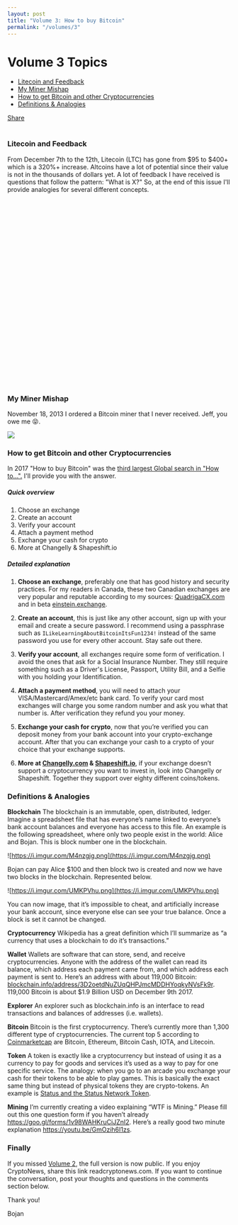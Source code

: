 ```yaml
---
layout: post
title: "Volume 3: How to buy Bitcoin"
permalink: "/volumes/3"
---
```


# Volume 3 Topics
- [Litecoin and Feedback](#litecoin)
- [My Miner Mishap](#miner_mishap)
- [How to get Bitcoin and other Cryptocurrencies](#get_bitcoin)
- [Definitions & Analogies](#definitions)

<div class="fb-share-button" data-href="https://readcryptonews.com" data-layout="button" data-size="large" data-mobile-iframe="true"><a class="fb-xfbml-parse-ignore" target="\_blank" href="https://www.facebook.com/sharer/sharer.php?u=https%3A%2F%2Freadcryptonews.com%2F&amp;src=sdkpreparse">Share</a></div>
<br />

### <a name="litecoin">Litecoin and Feedback</a>
From December 7th to the 12th, Litecoin (LTC) has gone from $95 to $400+ which is a 320%+ increase. Altcoins have a lot of potential since their value is not in the thousands of dollars yet. A lot of feedback I have received is questions that follow the pattern: "What is X?" So, at the end of this issue I'll provide analogies for several different concepts.

<div style="height: 400px;">
    <script type="text/javascript" src="https://s3.tradingview.com/tv.js"></script>
    <script type="text/javascript">
        new TradingView.widget({
            "autosize": true,
            "symbol": "COINBASE:LTCUSD",
            "interval": "D",
            "timezone": "Etc/UTC",
            "theme": "Light",
            "style": "1",
            "locale": "en",
            "toolbar_bg": "#f1f3f6",
            "enable_publishing": false,
            "allow_symbol_change": true,
            "hideideas": true
        });
    </script>
</div><br />

### <a name="miner_mishap">My Miner Mishap</a>
November 18, 2013 I ordered a Bitcoin miner that I never received. Jeff, you owe me 😝.

![](https://i.imgur.com/WnHNhOs.gif)

### <a name="get_bitcoin">How to get Bitcoin and other Cryptocurrencies</a>
In 2017 "How to buy Bitcoin" was the <a href="https://g.co/trends/bhCXt" target="\_blank">third largest Global search in "How to...".</a> I'll provide you with the answer.

##### Quick overview
1. Choose an exchange
2. Create an account
3. Verify your account
4. Attach a payment method
5. Exchange your cash for crypto
6. More at Changelly & Shapeshift.io

##### Detailed explanation

1. **Choose an exchange**, preferably one that has good history and security practices. For my readers in Canada, these two Canadian exchanges are very popular and reputable according to my sources: <a href="https://QuadrigaCX.com" target="\_blank">QuadrigaCX.com</a> and in beta <a href="https://einstein.exchange" target="\_blank">einstein.exchange</a>.

2. **Create an account**, this is just like any other account, sign up with your email and create a secure password. I recommend using a passphrase such as `ILikeLearningAboutBitcoinItsFun1234!` instead of the same password you use for every other account. Stay safe out there.

3. **Verify your account**, all exchanges require some form of verification. I avoid the ones that ask for a Social Insurance Number. They still require something such as a Driver's License, Passport, Utility Bill, and a Selfie with you holding your Identification.

4. **Attach a payment method**, you will need to attach your VISA/Mastercard/Amex/etc bank card. To verify your card most exchanges will charge you some random number and ask you what that number is. After verification they refund you your money.

5. **Exchange your cash for crypto**, now that you’re verified you can deposit money from your bank account into your crypto-exchange account. After that you can exchange your cash to a crypto of your choice that your exchange supports.

6. **More at <a href="https://changelly.com/" target="\_blank">Changelly.com</a> & <a href="https://shapeshift.io" target="\_blank">Shapeshift.io</a>**, if your exchange doesn’t support a cryptocurrency you want to invest in, look into Changelly or Shapeshift. Together they support over eighty different coins/tokens.

### <a name="definitions">Definitions & Analogies</a>

**Blockchain**
The blockchain is an immutable, open, distributed, ledger. Imagine a spreadsheet file that has everyone’s name linked to everyone’s bank account balances and everyone has access to this file. An example is the following spreadsheet, where only two people exist in the world: Alice and Bojan. This is block number one in the blockchain.

![https://i.imgur.com/M4nzgjg.png](https://i.imgur.com/M4nzgjg.png)

Bojan can pay Alice $100 and then block two is created and now we have two blocks in the blockchain. Represented below.

![https://i.imgur.com/UMKPVhu.png](https://i.imgur.com/UMKPVhu.png)

You can now image, that it’s impossible to cheat, and artificially increase your bank account, since everyone else can see your true balance. Once a block is set it cannot be changed.

**Cryptocurrency**
Wikipedia has a great definition which I’ll summarize as “a currency that uses a blockchain to do it’s transactions.”

**Wallet**
Wallets are software that can store, send, and receive cryptocurrencies. Anyone with the address of the wallet can read its balance, which address each payment came from, and which address each payment is sent to. Here’s an address with about 119,000 Bitcoin: <a href="https://blockchain.info/address/3D2oetdNuZUqQHPJmcMDDHYoqkyNVsFk9r" target="\_blank">blockchain.info/address/3D2oetdNuZUqQHPJmcMDDHYoqkyNVsFk9r</a>. 119,000 Bitcoin is about $1.9 Billion USD on December 9th 2017.

**Explorer**
An explorer such as blockchain.info is an interface to read transactions and balances of addresses (i.e. wallets).

**Bitcoin**
Bitcoin is the first cryptocurrency. There’s currently more than 1,300 different type of cryptocurrencies. The current top 5 according to <a href="https://coinmarketcap.com/" target="\_blank">Coinmarketcap</a> are Bitcoin, Ethereum, Bitcoin Cash, IOTA, and Litecoin.

**Token**
A token is exactly like a cryptocurrency but instead of using it as a currency to pay for goods and services it’s used as a way to pay for one specific service. The analogy: when you go to an arcade you exchange your cash for their tokens to be able to play games. This is basically the exact same thing but instead of physical tokens they are crypto-tokens. An example is <a href="https://status.im/" target="\_blank">Status and the Status Network Token</a>.

**Mining**
I’m currently creating a video explaining “WTF is Mining.” Please fill out this one question form if you haven’t already <a href="https://goo.gl/forms/1v98WAHKruCiJZnI2" target="\_blank">https://goo.gl/forms/1v98WAHKruCiJZnI2</a>. Here’s a really good two minute explanation <a href="https://youtu.be/GmOzih6I1zs" target="\_blank">https://youtu.be/GmOzih6I1zs</a>.

### Finally
If you missed [Volume 2](https://readcryptonews.com/volumes/2), the full version is now public. If you enjoy CryptoNews, share this link readcryptonews.com. If you want to continue the conversation, post your thoughts and questions in the comments section below.

Thank you!

Bojan

